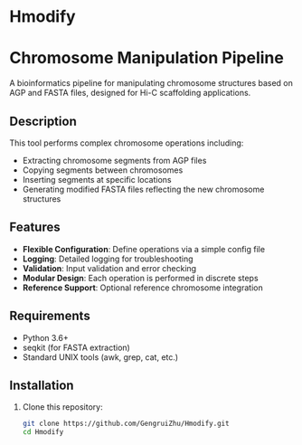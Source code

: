 # Hmodify
# Chromosome Manipulation Pipeline

A bioinformatics pipeline for manipulating chromosome structures based on AGP and FASTA files, designed for Hi-C scaffolding applications.

## Description

This tool performs complex chromosome operations including:
- Extracting chromosome segments from AGP files
- Copying segments between chromosomes
- Inserting segments at specific locations
- Generating modified FASTA files reflecting the new chromosome structures

## Features

- **Flexible Configuration**: Define operations via a simple config file
- **Logging**: Detailed logging for troubleshooting
- **Validation**: Input validation and error checking
- **Modular Design**: Each operation is performed in discrete steps
- **Reference Support**: Optional reference chromosome integration

## Requirements

- Python 3.6+
- seqkit (for FASTA extraction)
- Standard UNIX tools (awk, grep, cat, etc.)

## Installation

1. Clone this repository:
   ```bash
   git clone https://github.com/GengruiZhu/Hmodify.git
   cd Hmodify
